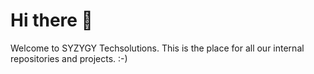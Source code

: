 # Hi there 👋
Welcome to SYZYGY Techsolutions. This is the place for all our internal repositories and projects.
:-)
